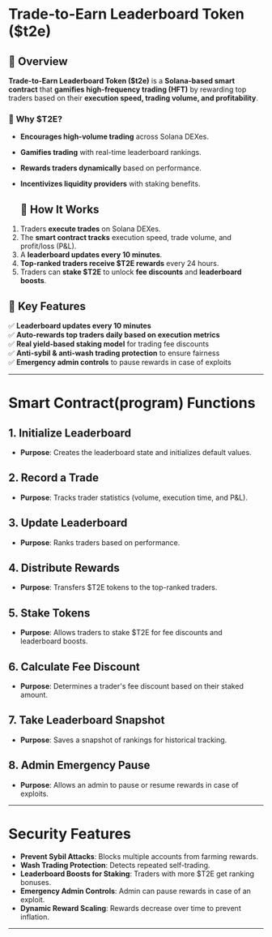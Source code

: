 # Trade-to-Earn Leaderboard Token ($t2e)

## 📌 Overview

**Trade-to-Earn Leaderboard Token ($t2e)** is a **Solana-based smart contract** that **gamifies high-frequency trading (HFT)** by rewarding top traders based on their **execution speed, trading volume, and profitability**. 

### 🚀 **Why $T2E?**
- **Encourages high-volume trading** across Solana DEXes.
- **Gamifies trading** with real-time leaderboard rankings.
- **Rewards traders dynamically** based on performance.
- **Incentivizes liquidity providers** with staking benefits.

  ## 🔹 **How It Works**
1. Traders **execute trades** on Solana DEXes.
2. The **smart contract tracks** execution speed, trade volume, and profit/loss (P&L).
3. A **leaderboard updates every 10 minutes**.
4. **Top-ranked traders receive $T2E rewards** every 24 hours.
5. Traders can **stake $T2E** to unlock **fee discounts** and **leaderboard boosts**.


## 🎯 **Key Features**
✅ **Leaderboard updates every 10 minutes**  
✅ **Auto-rewards top traders daily based on execution metrics**  
✅ **Real yield-based staking model** for trading fee discounts  
✅ **Anti-sybil & anti-wash trading protection** to ensure fairness  
✅ **Emergency admin controls** to pause rewards in case of exploits  

---

# Smart Contract(program) Functions

## 1. Initialize Leaderboard
- **Purpose**: Creates the leaderboard state and initializes default values.

## 2. Record a Trade
- **Purpose**: Tracks trader statistics (volume, execution time, and P&L).

## 3. Update Leaderboard
- **Purpose**: Ranks traders based on performance.

## 4. Distribute Rewards
- **Purpose**: Transfers $T2E tokens to the top-ranked traders.

## 5. Stake Tokens
- **Purpose**: Allows traders to stake $T2E for fee discounts and leaderboard boosts.

## 6. Calculate Fee Discount
- **Purpose**: Determines a trader's fee discount based on their staked amount.

## 7. Take Leaderboard Snapshot
- **Purpose**: Saves a snapshot of rankings for historical tracking.

## 8. Admin Emergency Pause
- **Purpose**: Allows an admin to pause or resume rewards in case of exploits.

---

# Security Features

- **Prevent Sybil Attacks**: Blocks multiple accounts from farming rewards.
- **Wash Trading Protection**: Detects repeated self-trading.
- **Leaderboard Boosts for Staking**: Traders with more $T2E get ranking bonuses.
- **Emergency Admin Controls**: Admin can pause rewards in case of an exploit.
- **Dynamic Reward Scaling**: Rewards decrease over time to prevent inflation.

---


